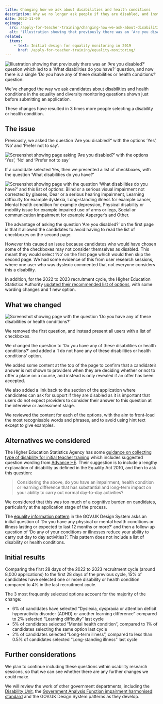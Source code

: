 ```yaml
---
title: Changing how we ask about disabilities and health conditions
description: Why we no longer ask people if they are disabled, and instead show everyone a list of disabilities and health conditions.
date: 2022-11-09
ogImage:
  src: /apply-for-teacher-training/changing-how-we-ask-about-disabilities-and-health-conditions/disability-question-changes.png
  alt: "Illustration showing that previously there was an ‘Are you disabled?’ question which led to a ‘What disabilities do you have?’ question, and now there is a single ‘Do you have any of these disabilities or health conditions?’ question."
related:
  items:
    - text: Initial design for equality monitoring in 2019
      href: /apply-for-teacher-training/equality-monitoring/
---
```


![Illustration showing that previously there was an ‘Are you disabled?’ question which led to a ’What disabilities do you have?’ question, and now there is a single ‘Do you have any of these disabilities or health conditions?’ question.](disability-question-changes.png)

We’ve changed the way we ask candidates about disabilities and health conditions in the equality and diversity monitoring questions shown just before submitting an application.

These changes have resulted in 3 times more people selecting a disability or health condition.

## The issue

Previously, we asked the question ‘Are you disabled?’ with the options ‘Yes’, ‘No’ and ‘Prefer not to say’.

![Screenshot showing page asking ’Are you disabled?’ with the options ‘Yes’, ‘No’ and ‘Prefer not to say’](are-you-disabled.png "Previous design for first question")

If a candidate selected Yes, then we presented a list of checkboxes, with the question ‘What disabilities do you have?’

![Screenshot showing page with the question ‘What disabilities do you have?’ and this list of options: Blind or a serious visual impairment not corrected by glasses, Dear or a serious hearing impairment, Learning difficulty for example dyslexia, Long-standing illness for example cancer, Mental health condition for example depression, Physical disability or mobility issue for example impaired use of arms or legs, Social or communication impairment for example Asperger’s and Other.](disabilities-before.png "Previous design for second question")

The advantage of asking the question ‘Are you disabled?’ on the first page is that it allowed the candidates to avoid having to read the list of checkboxes on the second page.

However this caused an issue because candidates who would have chosen some of the checkboxes may not consider themselves as disabled. This meant they would select ‘No’ on the first page which would then skip the second page. We had some evidence of this from user research sessions, where one user who was dyslexic commented that not everyone considers this a disability.

In addition, for the 2022 to 2023 recruitment cycle, the Higher Education Statistics Authority [updated their recommended list of options](https://www.hesa.ac.uk/collection/c22053/revision_history), with some wording changes and 1 new option.

## What we changed

![Screenshot showing page with the question ‘Do you have any of these disabilities or health conditions?’](disabilities-and-health-conditions.png "Updated design for disabilities or health conditions question")

We removed the first question, and instead present all users with a list of checkboxes.

We changed the question to ‘Do you have any of these disabilities or health conditions?’ and added a ‘I do not have any of these disabilities or health conditions’ option.

We added some content at the top of the page to confirm that a candidate’s answer is not shown to providers when they are deciding whether or not to offer a place on a course, and instead is only revealed if an offer has been accepted.

We also added a link back to the section of the application where candidates can ask for support if they are disabled as it is important that users do not expect providers to consider their answer to this question at the interview or assessment stage.

We reviewed the content for each of the options, with the aim to front-load the most recognisable words and phrases, and to avoid using hint text except to give examples.

## Alternatives we considered

The Higher Education Statistics Agency has some [guidance on collecting type of disability for initial teacher training](https://www.hesa.ac.uk/collection/c22053/e/disable) which includes suggested question wording from [Advance HE](https://www.advance-he.ac.uk). Their suggestion is to include a lengthy explanation of disability as defined in the Equality Act 2010, and then to ask this question:

> Considering the above, do you have an impairment, health condition or learning difference that has substantial and long-term impact on your ability to carry out normal day-to-day activities?

We considered that this was too much of a cognitive burden on candidates, particularly at the application stage of the process.

The [equality information pattern](https://design-system.service.gov.uk/patterns/equality-information/) in the GOV.UK Design System asks an initial question of ‘Do you have any physical or mental health conditions or illness lasting or expected to last 12 months or more?’ and then a follow-up question of ‘Do any of your conditions or illnesses reduce your ability to carry out day to day activities?’. This pattern does not include a list of disability or health conditions.

## Initial results

Comparing the first 28 days of the 2022 to 2023 recruitment cycle (around 8,000 applications) to the first 28 days of the previous cycle, 15% of candidates have selected one or more disability or health condition compared to 4% in the last recruitment cycle.

The 3 most frequently selected options account for the majority of the change:

- 6% of candidates have selected “Dyslexia, dyspraxia or attention deficit hyperactivity disorder (ADHD) or another learning difference” compared to 2% selected “Learning difficulty” last cycle
- 5% of candidates selected “Mental health condition”, compared to 1% of candidates selecting the same option last cycle
- 2% of candidates selected “Long-term illness”, compared to less than 0.5% of candidates selected “Long-standing illness” last cycle

## Further considerations

We plan to continue including these questions within usability research sessions, so that we can see whether there are any further changes we could make.

We will review the work of other government departments, including the [Disability Unit](https://www.gov.uk/government/organisations/disability-unit), the [Government Analysis Function impairment harmonised standard](https://analysisfunction.civilservice.gov.uk/policy-store/impairment/) and the GOV.UK Design System patterns as they develop.

